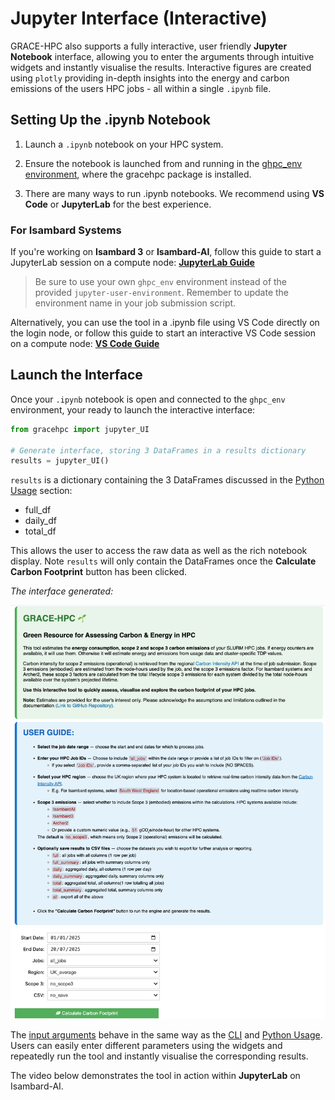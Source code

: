 # Jupyter Interface (Interactive)

GRACE-HPC also supports a fully interactive, user friendly **Jupyter Notebook** interface, allowing you to enter the arguments through intuitive widgets and instantly visualise the results. Interactive figures are created using `plotly` providing in-depth insights into the energy and carbon emissions of the users HPC jobs - all within a single `.ipynb` file.

## Setting Up the .ipynb Notebook

1. Launch a `.ipynb` notebook on your HPC system.

2. Ensure the notebook is launched from and running in the [ghpc_env environment](installation.md#virtual-environments), where the gracehpc package is installed.

3. There are many ways to run .ipynb notebooks. We recommend using **VS Code** or **JupyterLab** for the best experience.

### For Isambard Systems

If you're working on **Isambard 3** or **Isambard-AI**, follow this guide to start a JupyterLab session on a compute node: [**JupyterLab Guide**](https://docs.isambard.ac.uk/user-documentation/guides/jupyter/)

> Be sure to use your own `ghpc_env` environment instead of the provided `jupyter-user-environment`. Remember to update the environment name in your job submission script.


Alternatively, you can use the tool in a .ipynb file using VS Code directly on the login node, or follow this guide to start an interactive VS Code session on a compute node: [**VS Code Guide**](https://docs.isambard.ac.uk/user-documentation/guides/vscode/)


## Launch the Interface

Once your `.ipynb` notebook is open and connected to the `ghpc_env` environment, your ready to launch the interactive interface:

```python 
from gracehpc import jupyter_UI

# Generate interface, storing 3 DataFrames in a results dictionary 
results = jupyter_UI()
```

`results` is a dictionary containing the 3 DataFrames discussed in the [Python Usage](function.md#function-returns) section: 

- full_df
- daily_df
- total_df

This allows the user to access the raw data as well as the rich notebook display. Note `results` will only contain the DataFrames once the **Calculate Carbon Footprint** button has been clicked.

*The interface generated:*

![GRACE-HPC Jupyter Interface](_static/jupyter_interface.png)

The [input arguments](inputs_outputs.md#input-arguments) behave in the same way as the [CLI](cli.md) and [Python Usage](function.md).
Users can easily enter different parameters using the widgets and repeatedly run the tool and instantly visualise the corresponding results.

The video below demonstrates the tool in action within **JupyterLab** on Isambard-AI.





